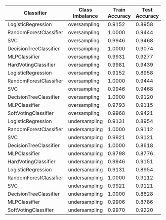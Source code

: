 | Classifier | Class Imbalance | Train Accuracy | Test Accuracy | Unseen Accuracy | Precision | Recall | F1 Score | ROC AUC |
|------------|-----------------|----------------|---------------|-----------------|-----------|--------|----------|---------|
| LogisticRegression |  oversampling | 0.9152 | 0.8958 | 0.8000 | 0.8958 | 0.8958 | 0.8958 | 0.8958 |
| RandomForestClassifier |  oversampling | 1.0000 | 0.9444 | 0.9000 | 0.9447 | 0.9444 | 0.9444 | 0.9444 |
| SVC |  oversampling | 0.9946 | 0.9468 | 0.9000 | 0.9472 | 0.9468 | 0.9467 | 0.9468 |
| DecisionTreeClassifier |  oversampling | 1.0000 | 0.9074 | 0.7000 | 0.9087 | 0.9074 | 0.9073 | 0.9074 |
| MLPClassifier |  oversampling | 0.9931 | 0.9277 | 0.8000 | 0.9293 | 0.9277 | 0.9276 | 0.9277 |
| HardVotingClassifier |  oversampling | 0.9981 | 0.9439 | 0.8000 | 0.9443 | 0.9439 | 0.9439 | 0.9439 |
| LogisticRegression |  oversampling | 0.9152 | 0.8958 | 0.8000 | 0.8958 | 0.8958 | 0.8958 | 0.8958 |
| RandomForestClassifier |  oversampling | 1.0000 | 0.9444 | 0.9000 | 0.9447 | 0.9444 | 0.9444 | 0.9444 |
| SVC |  oversampling | 0.9946 | 0.9468 | 0.9000 | 0.9472 | 0.9468 | 0.9467 | 0.9468 |
| DecisionTreeClassifier |  oversampling | 1.0000 | 0.9120 | 0.7000 | 0.9137 | 0.9120 | 0.9120 | 0.9120 |
| MLPClassifier |  oversampling | 0.9793 | 0.9115 | 0.9000 | 0.9135 | 0.9115 | 0.9113 | 0.9115 |
| SoftVotingClassifier |  oversampling | 0.9968 | 0.9421 | 0.8000 | 0.9426 | 0.9421 | 0.9421 | 0.9421 |
| LogisticRegression |  undersampling | 0.9131 | 0.8954 | 0.8000 | 0.8954 | 0.8954 | 0.8954 | 0.8954 |
| RandomForestClassifier |  undersampling | 1.0000 | 0.9112 | 0.8000 | 0.9112 | 0.9112 | 0.9112 | 0.9112 |
| SVC |  undersampling | 0.9921 | 0.9121 | 0.6000 | 0.9127 | 0.9121 | 0.9121 | 0.9122 |
| DecisionTreeClassifier |  undersampling | 1.0000 | 0.8618 | 0.9000 | 0.8619 | 0.8618 | 0.8618 | 0.8618 |
| MLPClassifier |  undersampling | 0.9798 | 0.8776 | 0.8000 | 0.8777 | 0.8776 | 0.8776 | 0.8776 |
| HardVotingClassifier |  undersampling | 0.9946 | 0.9151 | 0.8000 | 0.9153 | 0.9151 | 0.9151 | 0.9151 |
| LogisticRegression |  undersampling | 0.9131 | 0.8954 | 0.8000 | 0.8954 | 0.8954 | 0.8954 | 0.8954 |
| RandomForestClassifier |  undersampling | 1.0000 | 0.9112 | 0.8000 | 0.9112 | 0.9112 | 0.9112 | 0.9112 |
| SVC |  undersampling | 0.9921 | 0.9121 | 0.6000 | 0.9127 | 0.9121 | 0.9121 | 0.9122 |
| DecisionTreeClassifier |  undersampling | 1.0000 | 0.8628 | 0.8000 | 0.8629 | 0.8628 | 0.8628 | 0.8628 |
| MLPClassifier |  undersampling | 0.9906 | 0.8786 | 0.8000 | 0.8787 | 0.8786 | 0.8786 | 0.8786 |
| SoftVotingClassifier |  undersampling | 0.9970 | 0.9220 | 0.9000 | 0.9220 | 0.9220 | 0.9220 | 0.9220 |
